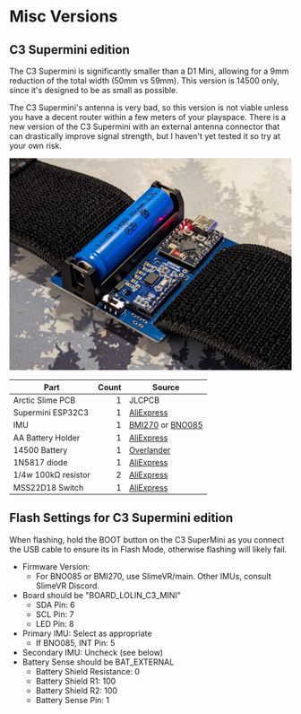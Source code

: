 # Misc Versions
## C3 Supermini edition
The C3 Supermini is significantly smaller than a D1 Mini, allowing for a 9mm reduction of the total width (50mm vs 59mm). This version is 14500 only, since it's designed to be as small as possible.

The C3 Supermini's antenna is very bad, so this version is not viable unless you have a decent router within a few meters of your playspace. There is a new version of the C3 Supermini with an external antenna connector that can drastically improve signal strength, but I haven't yet tested it so try at your own risk.

![Photo of Arctic C3 with 14500 cell and 50mm Strap](../images/ArcticC3-Photo.jpg)

| Part                                  | Count | Source                                                                       |
| ------------------------------------- | ----: | ---------------------------------------------------------------------------- |
| Arctic Slime PCB                      |     1 | JLCPCB                                                                       |
| Supermini ESP32C3                     |     1 | [AliExpress](https://aliexpress.com/item/1005005877531694.html)              |
| IMU                                   |     1 | [BMI270](https://store.kouno.xyz) or [BNO085](https://shop.slimevr.dev/products/slimevr-imu-module-bno085) |
| AA Battery Holder                     |     1 | [AliExpress](https://www.aliexpress.com/item/1005006254465094.html)          |
| 14500 Battery                         |     1 | [Overlander](https://overlander.co.uk/800mah-3-7v-14500-li-ion-battery.html) |
| 1N5817 diode                          |     1 | [AliExpress](https://aliexpress.com/item/1005002813143363.html)              |
| 1/4w 100kΩ resistor                   |     2 | [AliExpress](https://aliexpress.com/item/1005006358156511.html)              |
| MSS22D18 Switch                       |     1 | [AliExpress](https://aliexpress.com/item/4000699811538.html)                 |

## Flash Settings for C3 Supermini edition
When flashing, hold the BOOT button on the C3 SuperMini as you connect the USB cable to ensure its in Flash Mode, otherwise flashing will likely fail.

 - Firmware Version:
   - For BNO085 or BMI270, use SlimeVR/main. Other IMUs, consult SlimeVR Discord.
 - Board should be "BOARD_LOLIN_C3_MINI"
   - SDA Pin: 6
   - SCL Pin: 7
   - LED Pin: 8
 - Primary IMU: Select as appropriate
   - If BNO085, INT Pin: 5
 - Secondary IMU: Uncheck (see below)
 - Battery Sense should be BAT_EXTERNAL
   - Battery Shield Resistance: 0
   - Battery Shield R1: 100
   - Battery Shield R2: 100
   - Battery Sense Pin: 1

